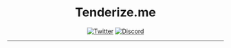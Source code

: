 <!--

**Here are some ideas to get you started:**

🙋‍♀️ A short introduction - what is your organization all about?
🌈 Contribution guidelines - how can the community get involved?
👩‍💻 Useful resources - where can the community find your docs? Is there anything else the community should know?
🍿 Fun facts - what does your team eat for breakfast?
🧙 Remember, you can do mighty things with the power of [Markdown](https://docs.github.com/github/writing-on-github/getting-started-with-writing-and-formatting-on-github/basic-writing-and-formatting-syntax)
-->


<span align="center">

# Tenderize.me

[![Twitter](https://img.shields.io/badge/Twitter-black?logo=twitter&logoColor=white)](https://twitter.com/@tenderize_me)
[![Discord](https://img.shields.io/discord/748031363935895552?color=black&label=discord&logo=discord&logoColor=white)](https://discord.gg/WXR5VBttP5)

---
  
<br />

</span>
